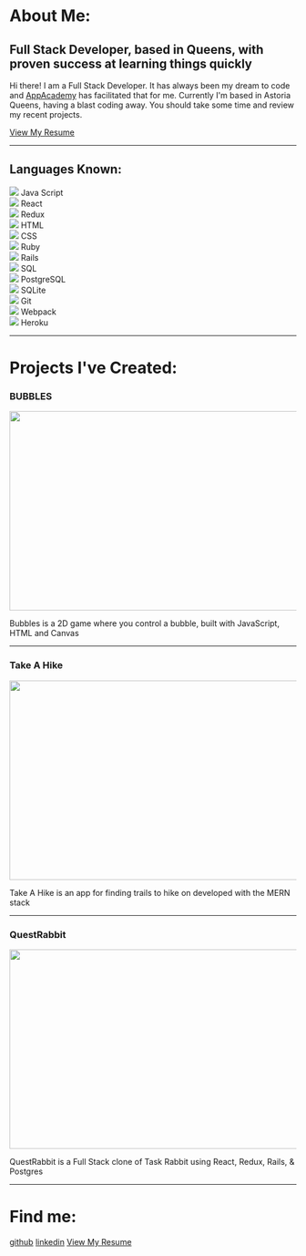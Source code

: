 <head>
<link rel="stylesheet" href="./style.css">
<link rel='icon' type='image/png' href='./images/favicon.ico'/>
<!-- <script src="./hover.js"></script> -->
</head>

# About Me:

<div class='intro'>
<h2>Full Stack Developer, based in Queens, with proven success at learning things quickly</h2>
<p>Hi there! I am a Full Stack Developer. It has always been my dream to code and <a target="_blank" href="https://www.appacademy.io/">AppAcademy</a> has facilitated that for me. Currently I'm based in Astoria Queens, having a blast coding away. You should take some time and review my recent projects.</p>
<a target="_blank" class='a2' href="https://drive.google.com/file/d/1AsTQNu3M0gmi4ZkAlve4Ibas4-M9C8jm/view?usp=sharing">
View My Resume
</a>
</div>

<hr/>

## Languages Known:

<div id="code">
<div class='desc'>
<img class="code" src="images/js.png">
<span>Java Script</span>
</div>
<div class="desc">
<img class="code" src="images/react.png">
<span>React</span>
</div>
<div class="desc">
<img class="code" src="images/redux.png">
<span>Redux</span>
</div>
<div class="desc">
<img class="code" src="images/html.png">
<span>HTML</span>
</div>
<div class="desc">
<img class="code" src="images/css.png">
<span>CSS</span>
</div>
<div class="desc">
<img class="code" src="images/ruby.png">
<span>Ruby</span>
</div>
<div class="desc">
<img class="code" src="images/rails.png">
<span>Rails</span>
</div>
<div class="desc">
<img class="code2" src="images/sql.png">
<span>SQL</span>
</div>
<div class="desc">
<img class="code" src="images/post.png">
<span>PostgreSQL</span>
</div>
<div class="desc">
<img class="code2" src="images/lite.png">
<span>SQLite</span>
</div>
<div class="desc">
<img class="code2" src="images/git.png">
<span>Git</span>
</div>
<div class="desc">
<img class="code2" src="images/webpack.png">
<span>Webpack</span>
</div>
<div class="desc">
<img class="code2" src="images/heroku.png">
<span>Heroku</span>
</div>
</div>
<hr/>

# Projects I've Created:

<div class="projects">
<div class="display">

<h3>BUBBLES</h3>
<a target="_blank" class="a" href="https://bman2386.github.io/Bubbles_JS_Project/"><img src="images/Bubbles.PNG" height="350" width="600"></a>
<p class='p'>Bubbles is a 2D game where you control a bubble, built with JavaScript, HTML and Canvas</p>
<hr/>
</div>

<div class="display">

<h3>Take A Hike</h3>
<a target="_blank" class="a" href="https://take-a-hike1.herokuapp.com/#/"><img src="images/hiking.gif" height="350" width="600"></a>
<p class='p'>Take A Hike is an app for finding trails to hike on developed with the MERN stack</p>
<hr/>
</div>

<div class="display">

<h3>QuestRabbit</h3>
<a target="_blank" class="a" href="https://quest-rabbit.herokuapp.com/#/"><img src="images/QuestRabbit.PNG" height="350" width="600"></a>
<p class='p'>QuestRabbit is a Full Stack clone of Task Rabbit using React, Redux, Rails, & Postgres</p>

</div>
</div>

<hr/>

# Find me:
<div class='links'>
<a target="_blank" class='a2' href="https://github.com/Bman2386">github</a>
<a target="_blank" class='a2' href="https://www.linkedin.com/in/brendonbiagi/">linkedin</a>
<a target="_blank" class='a2' href="https://drive.google.com/file/d/1AsTQNu3M0gmi4ZkAlve4Ibas4-M9C8jm/view?usp=sharing">
View My Resume
</a>
</div>
